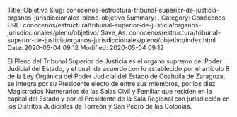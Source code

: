 Title: Objetivo
Slug: conocenos-estructura-tribunal-superior-de-justicia-organos-jurisdiccionales-pleno-objetivo
Summary: .
Category: Conócenos
URL: conocenos/estructura/tribunal-superior-de-justicia/organos-jurisdiccionales/pleno/objetivo/
Save_As: conocenos/estructura/tribunal-superior-de-justicia/organos-jurisdiccionales/pleno/objetivo/index.html
Date: 2020-05-04 09:12
Modified: 2020-05-04 09:12



El Pleno del Tribunal Superior de Justicia es el órgano supremo del Poder Judicial del Estado, y el cual, de acuerdo con lo establecido por el artículo 8 de la Ley Orgánica del Poder Judicial del Estado de Coahuila de Zaragoza, se integra por su Presidente electo de entre sus miembros, por los diez Magistrados Numerarios de las Salas Civil y Familiar que residen en la capital del Estado y por el Presidente de la Sala Regional con jurisdicción en los Distritos Judiciales de Torreón y San Pedro de las Colonias.



